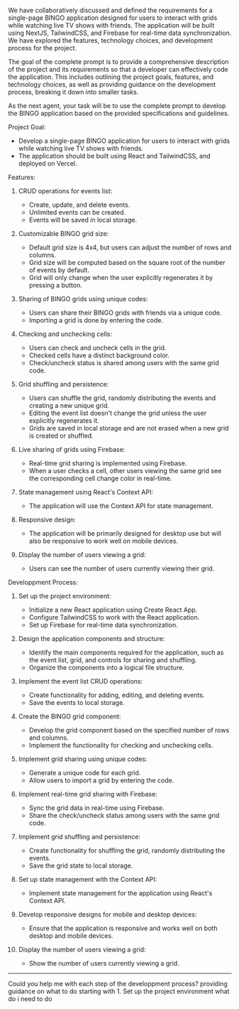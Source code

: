 We have collaboratively discussed and defined the requirements for a single-page BINGO application designed for users to interact with grids while watching live TV shows with friends. The application will be built using NextJS, TailwindCSS, and Firebase for real-time data synchronization. We have explored the features, technology choices, and development process for the project.

The goal of the complete prompt is to provide a comprehensive description of the project and its requirements so that a developer can effectively code the application. This includes outlining the project goals, features, and technology choices, as well as providing guidance on the development process, breaking it down into smaller tasks.

As the next agent, your task will be to use the complete prompt to develop the BINGO application based on the provided specifications and guidelines.

Project Goal:

- Develop a single-page BINGO application for users to interact with grids while watching live TV shows with friends.
- The application should be built using React and TailwindCSS, and deployed on Vercel.

Features:

1. CRUD operations for events list:

   - Create, update, and delete events.
   - Unlimited events can be created.
   - Events will be saved in local storage.

2. Customizable BINGO grid size:

   - Default grid size is 4x4, but users can adjust the number of rows and columns.
   - Grid size will be computed based on the square root of the number of events by default.
   - Grid will only change when the user explicitly regenerates it by pressing a button.

3. Sharing of BINGO grids using unique codes:

   - Users can share their BINGO grids with friends via a unique code.
   - Importing a grid is done by entering the code.

4. Checking and unchecking cells:

   - Users can check and uncheck cells in the grid.
   - Checked cells have a distinct background color.
   - Check/uncheck status is shared among users with the same grid code.

5. Grid shuffling and persistence:

   - Users can shuffle the grid, randomly distributing the events and creating a new unique grid.
   - Editing the event list doesn't change the grid unless the user explicitly regenerates it.
   - Grids are saved in local storage and are not erased when a new grid is created or shuffled.

6. Live sharing of grids using Firebase:

   - Real-time grid sharing is implemented using Firebase.
   - When a user checks a cell, other users viewing the same grid see the corresponding cell change color in real-time.

7. State management using React's Context API:

   - The application will use the Context API for state management.

8. Responsive design:

   - The application will be primarily designed for desktop use but will also be responsive to work well on mobile devices.

9. Display the number of users viewing a grid:
   - Users can see the number of users currently viewing their grid.

Developpment Process:

1. Set up the project environment:

   - Initialize a new React application using Create React App.
   - Configure TailwindCSS to work with the React application.
   - Set up Firebase for real-time data synchronization.

2. Design the application components and structure:

   - Identify the main components required for the application, such as the event list, grid, and controls for sharing and shuffling.
   - Organize the components into a logical file structure.

3. Implement the event list CRUD operations:

   - Create functionality for adding, editing, and deleting events.
   - Save the events to local storage.

4. Create the BINGO grid component:

   - Develop the grid component based on the specified number of rows and columns.
   - Implement the functionality for checking and unchecking cells.

5. Implement grid sharing using unique codes:

   - Generate a unique code for each grid.
   - Allow users to import a grid by entering the code.

6. Implement real-time grid sharing with Firebase:

   - Sync the grid data in real-time using Firebase.
   - Share the check/uncheck status among users with the same grid code.

7. Implement grid shuffling and persistence:

   - Create functionality for shuffling the grid, randomly distributing the events.
   - Save the grid state to local storage.

8. Set up state management with the Context API:

   - Implement state management for the application using React's Context API.

9. Develop responsive designs for mobile and desktop devices:

   - Ensure that the application is responsive and works well on both desktop and mobile devices.

10. Display the number of users viewing a grid:
    - Show the number of users currently viewing a grid.

---

Could you help me with each step of the developpment process? providing guidance on what to do starting with 1. Set up the project environment
what do i need to do
